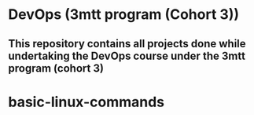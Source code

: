 # DevOps (3mtt program (Cohort 3))
## This repository contains all projects done while undertaking the DevOps course under the 3mtt program (cohort 3)
# basic-linux-commands
